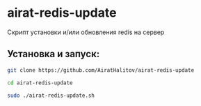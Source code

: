 # airat-redis-update
Скрипт установки и/или обновления redis на сервер

## Установка и запуск:
```bash
git clone https://github.com/AiratHalitov/airat-redis-update

cd airat-redis-update

sudo ./airat-redis-update.sh
```
